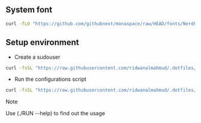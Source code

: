 ## System font
```bash
curl -fLO "https://github.com/githubnext/monaspace/raw/HEAD/fonts/NerdFonts/Monaspace%20Radon/MonaspaceRadonNF-SemiBold.otf"
```

## Setup environment
- Create a sudouser
```bash
curl -fsSL "https://raw.githubusercontent.com/ridwanalmahmud/.dotfiles/refs/heads/master/scripts/setup/sudouser.sh" | sh -s -- <user.args>
```
- Run the configurations script
```bash
curl -fsSL "https://raw.githubusercontent.com/ridwanalmahmud/.dotfiles/refs/heads/nix/scripts/RUN" | sh -s -- <args>
```

> [!NOTE]
> Use (./RUN --help) to find out the usage
